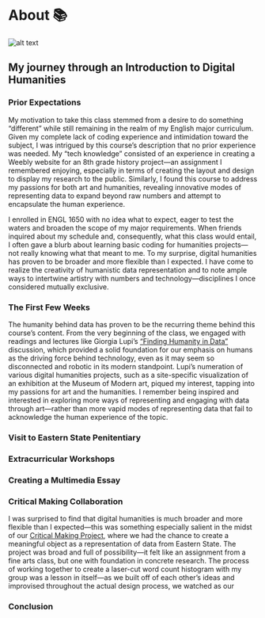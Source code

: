 # About 📚

![alt text](assets/images/birmingham-museums-trust-_sn71oyTN4o-unsplash.png)

## My journey through an Introduction to Digital Humanities

### Prior Expectations

My motivation to take this class stemmed from a desire to do something “different” while still remaining in the realm of my English major curriculum. Given my complete lack of coding experience and intimidation toward the subject, I was intrigued by this course’s description that no prior experience was needed. My “tech knowledge” consisted of an experience in creating a Weebly website for an 8th grade history project—an assignment I remembered enjoying, especially in terms of creating the layout and design to display my research to the public. Similarly, I found this course to address my passions for both art and humanities, revealing innovative modes of representing data to expand beyond raw numbers and attempt to encapsulate the human experience.

I enrolled in ENGL 1650 with no idea what to expect, eager to test the waters and broaden the scope of my major requirements. When friends inquired about my schedule and, consequently, what this class would entail, I often gave a blurb about learning basic coding for humanities projects—not really knowing what that meant to me. To my surprise, digital humanities has proven to be broader and more flexible than I expected. I have come to realize the creativity of humanistic data representation and to note ample ways to intertwine artistry with numbers and technology—disciplines I once considered mutually exclusive. 

### The First Few Weeks

The humanity behind data has proven to be the recurring theme behind this course’s content. From the very beginning of the class, we engaged with readings and lectures like Giorgia Lupi’s [“Finding Humanity in Data”](https://www.youtube.com/watch?v=IYRhCZ0vvFQ) discussion, which provided a solid foundation for our emphasis on humans as the driving force behind technology, even as it may seem so disconnected and robotic in its modern standpoint. Lupi’s numeration of various digital humanities projects, such as a site-specific visualization of an exhibition at the Museum of Modern art, piqued my interest, tapping into my passions for art and the humanities. I remember being inspired and interested in exploring more ways of representing and engaging with data through art—rather than more vapid modes of representing data that fail to acknowledge the human experience of the topic.

### Visit to Eastern State Penitentiary



### Extracurricular Workshops



### Creating a Multimedia Essay



### Critical Making Collaboration

I was surprised to find that digital humanities is much broader and more flexible than I expected—this was something especially salient in the midst of our [Critical Making Project](https://docs.google.com/presentation/d/1ugMWW4K39iqshgfNomaZctrOOLxqo7CDgSkNeYDUQSo/edit?usp=sharing), where we had the chance to create a meaningful object as a representation of data from Eastern State. The project was broad and full of possibility—it felt like an assignment from a fine arts class, but one with foundation in concrete research. The process of working together to create a laser-cut word count histogram with my group was a lesson in itself—as we built off of each other’s ideas and improvised throughout the actual design process, we watched as our 



### Conclusion


